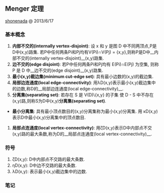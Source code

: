 ## Menger 定理

 [shonenada](http://shonenada.com) @ 2013/6/17
 
### 基本概念
 1. __内部不交的(internally vertex-disjoint)__: 设 x 和 y 是图 D 中不同两顶点,Ρ是D中(x,y)路集. 若Ρ中任何两条Pi和Pj均有V(Pi)∩V(Pj) = {x,y},则称P是D中__内部不交的(internally vertex-disjoint)__(x,y)路集.
 1. __边不交的(edge disjoint)__: 若Ρ中任何两条Pi和Pj均有 E(Pi)∩E(Pj) 为空集, 则称 P 是 D 中__边不交的(edge disjoint)__(x,y)路集.
 1. __最小(x,y)截边集(minimum cut-edge set)__: 具有最小边数的(x,y)的截边集.
 1. __局部边连通度(local edge-connectivity)__: 用λD(x,y)表示最小(x,y)截边集中的边数,称D的__局部边连通度(local edge-connectivity)__.
 1. __分离集(separating set)__: 若存在 S 是 V(D)\\{x,y} 的子集 使 D - S 中不存在(x,y)路,则称S为D中(x,y)__分离集(separating set)__.
  * __最小分离集__: 具有最小顶点数目的(x,y)分离集称为最小(x,y)分离集. 用 κD(x,y)表示D中最小(x,y)分离集中的顶点数目.
 1. __局部点连通度(local vertex-connectivity)__: 用ζD(x,y)表示D中内部点不交(x,y)路的最大条数,称为D的__局部点连通度(local vertex-connectivity)__.

### 符号
 1. ζD(x,y): D中内部点不交路的最大条数.
 1. ηD(x,y): D中边不交路的最大条数.
 1. λD(x,y): 表示最小(x,y)截边集中的边数.

### 笔记
